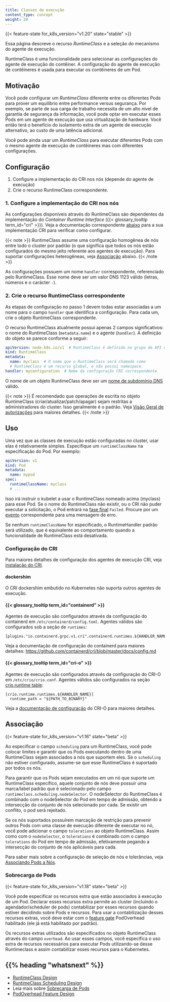 ```yaml
---
title: Classes de execução 
content_type: concept
weight: 20
---
```


<!-- overview -->

{{< feature-state for_k8s_version="v1.20" state="stable" >}}

Essa página descreve o recurso _RuntimeClass_ e a seleção do mecanismo do agente de execução.

RuntimeClass é uma funcionalidade para selecionar as configurações do agente de execução do contêiner. 
A configuração do agente de execução de contêineres é usada para executar os contêineres de um Pod.


<!-- body -->

## Motivação

Você pode configurar um _RuntimeClass_ diferente entre os diferentes Pods para prover
um equilíbrio entre performance versus segurança. Por exemplo, se parte de sua carga de
trabalho necessita de um alto nível de garantia de segurança da informação, você pode 
optar em executar esses Pods em um agente de execução que usa virtualização de hardware. 
Você então terá o benefício do isolamento extra de um agente de execução alternativo, ao 
custo de uma latência adicional.

Você pode ainda usar um _RuntimeClass_ para executar diferentes Pods com o mesmo agente
de execução de contêineres mas com diferentes configurações.

## Configuração 

1. Configure a implementação do CRI nos nós (depende do agente de execução)
2. Crie o recurso RuntimeClass correspondente.

### 1. Configure a implementação do CRI nos nós

As configurações disponíveis através do RuntimeClass sáo dependentes da implementação do 
_Container Runtime Interface_ ({{< glossary_tooltip term_id="cri" >}}). Veja a documentação correspondente [abaixo](#configuração-do-cri) para a
sua implementação CRI para verificar como configurar.

{{< note >}}
RuntimeClass assume uma configuração homogênea de nós entre todo o cluster por padrão 
(o que significa que todos os nós estão configurados do mesmo jeito referente aos agentes de 
execução). Para suportar configurações heterogêneas, veja [Associação](#associação) abaixo.
{{< /note >}}

As configurações possuem um nome `handler` correspondente, referenciado pelo RuntimeClass. 
Esse nome deve ser um valor DNS 1123 válido (letras, números e o carácter `-`).

### 2. Crie o recurso RuntimeClass correspondente

As etapas de configuração no passo 1 devem todas estar associadas a um nome para o campo `handler` 
que identifica a configuração. Para cada um, crie o objeto RuntimeClass correspondente.

O recurso RuntimeClass atualmente possui apenas 2 campos significativos: o nome do RuntimeClass
(`metadata.name`) e o agente (`handler`). A definição do objeto se parece conforme a seguir:

```yaml
apiVersion: node.k8s.io/v1  # RuntimeClass é definido no grupo de API node.k8s.io
kind: RuntimeClass
metadata:
  name: myclass  # O nome que o RuntimeClass será chamado como
  # RuntimeClass é um recurso global, e não possui namespace.
handler: myconfiguration  # Nome da configuração CRI correspondente
```

O nome de um objeto RuntimeClass deve ser um 
[nome de subdomínio DNS](/pt-br/docs/concepts/overview/working-with-objects/names#dns-subdomain-names) válido.

{{< note >}}
É recomendado que operações de escrita no objeto RuntimeClass (criar/atualizar/patch/apagar)
sejam restritas a administradores do cluster. Isso geralmente é o padrão. Veja [Visão Geral
de autorizações](/docs/reference/access-authn-authz/authorization/) para maiores detalhes.
{{< /note >}}

## Uso

Uma vez que as classes de execução estão configuradas no cluster, usar elas é relativamente
simples. Especifique um `runtimeClassName` na especificação do Pod. Por exemplo:

```yaml
apiVersion: v1
kind: Pod
metadata:
  name: mypod
spec:
  runtimeClassName: myclass
  # ...
```

Isso irá instruir o kubelet a usar o RuntimeClass nomeado acima (myclass) para esse Pod. Se
o nome do RuntimeClass não existir, ou o CRI não puder executar a solicitação, o Pod entrará na [fase
final](/docs/concepts/workloads/pods/pod-lifecycle/#pod-phase) `Failed`. Procure por um 
[evento](/docs/tasks/debug-application-cluster/debug-application-introspection/) correspondente 
para uma mensagem de erro.

Se nenhum `runtimeClassName` for especificado, o RuntimeHandler padrão será utilizado, que é equivalente 
ao comportamento quando a funcionalidade de RuntimeClass está desativada.

### Configuração do CRI

Para maiores detalhes de configuração dos agentes de execução CRI, veja [instalação do CRI](/docs/setup/production-environment/container-runtimes/).

#### dockershim

O CRI dockershim embutido no Kubernetes não suporta outros agentes de execução.

#### {{< glossary_tooltip term_id="containerd" >}}

Agentes de execução são configurados através da configuração do containerd em 
`/etc/containerd/config.toml`. Agentes válidos são configurados sob a seção de `runtimes`:

```
[plugins."io.containerd.grpc.v1.cri".containerd.runtimes.${HANDLER_NAME}]
```

Veja a documentação de configuração do containerd para maiores detalhes:
https://github.com/containerd/cri/blob/master/docs/config.md

#### {{< glossary_tooltip term_id="cri-o" >}}

Agentes de execução são configurados através da configuração do CRI-O em `/etc/crio/crio.conf`. 
Agentes válidos são configurados na seção [crio.runtime
table](https://github.com/cri-o/cri-o/blob/master/docs/crio.conf.5.md#crioruntime-table):

```
[crio.runtime.runtimes.${HANDLER_NAME}]
  runtime_path = "${PATH_TO_BINARY}"
```

Veja a [documentação de configuração](https://raw.githubusercontent.com/cri-o/cri-o/9f11d1d/docs/crio.conf.5.md) do CRI-O para maiores detalhes.

## Associação

{{< feature-state for_k8s_version="v1.16" state="beta" >}}

Ao especificar o campo `scheduling` para um RuntimeClass, você pode colocar limites e
garantir que os Pods executando dentro de uma RuntimeClass sejam associados a nós que 
suportem eles. Se o `scheduling` não estiver configurado, assume-se que esse RuntimeClass
é suportado por todos os nós.

Para garantir que os Pods sejam executados em um nó que suporte um RuntimeClass específico, 
aquele conjunto de nós deve possuir uma marca/label padrão que é selecionado pelo campo 
`runtimeclass.scheduling.nodeSelector`. O nodeSelector do RuntimeClass é combinado com o 
nodeSelector do Pod em tempo de admissão, obtendo a intersecção do conjunto de nós selecionado 
por cada. Se existir um conflito, o pod será rejeitado.

Se os nós suportados possuírem marcação de restrição para prevenir outros Pods com uma 
classe de execução diferente de executar no nó, você pode adicionar o campo `tolerations` 
ao objeto RuntimeClass. Assim como com o `nodeSelector`, o `tolerations` é combinado com 
o campo `tolerations` do Pod em tempo de admissão, efetivamente pegando a intersecção do
conjunto de nós aplicáveis para cada.

Para saber mais sobre a configuração de seleção de nós e tolerâncias, veja [Associando Pods a 
Nós](/docs/concepts/scheduling-eviction/assign-pod-node/).

### Sobrecarga de Pods

{{< feature-state for_k8s_version="v1.18" state="beta" >}}

Você pode especificar os recursos extra que estão associados à execução de um Pod. Declarar esses 
recursos extra permite ao cluster (incluindo o agendador/scheduler de pods) contabilizar por 
esses recursos quando estiver decidindo sobre Pods e recursos. Para usar a contabilização 
desses recursos extras, você deve estar com o [feature gate](/docs/reference/command-line-tools-reference/feature-gates/) 
PodOverhead habilitado (ele já está habilitado por padrão).

Os recursos extras utilizados são especificados no objeto RuntimeClass através do campo `overhead`.
Ao usar esses campos, você especifica o uso extra de recursos necessários para executar 
Pods utilizando-se desse Runtimeclass e assim contabilizar esses recursos para o Kubernetes.


## {{% heading "whatsnext" %}}


- [RuntimeClass Design](https://github.com/kubernetes/enhancements/blob/master/keps/sig-node/585-runtime-class/README.md)
- [RuntimeClass Scheduling Design](https://github.com/kubernetes/enhancements/blob/master/keps/sig-node/585-runtime-class/README.md#runtimeclass-scheduling)
- Leia mais sobre [Sobrecarga de Pods](/docs/concepts/scheduling-eviction/pod-overhead/)
- [PodOverhead Feature Design](https://github.com/kubernetes/enhancements/tree/master/keps/sig-node/688-pod-overhead)
